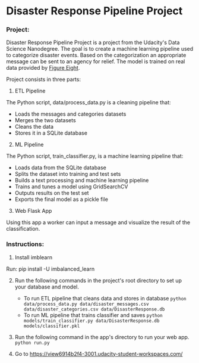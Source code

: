 # Disaster Response Pipeline Project

### Project:
Disaster Response Pipeline Project is a project from the Udacity's Data Science Nanodegree. The goal is to create a machine learning pipeline used to categorize disaster events. Based on the categorization an appropriate message can be sent to an agency for relief.
The model is trained on real data provided by [Figure Eight](https://www.figure-eight.com).

Project consists in three parts:

1. ETL Pipeline

The Python script, data/process_data.py is a cleaning pipeline that:

* Loads the messages and categories datasets
* Merges the two datasets
* Cleans the data
* Stores it in a SQLite database

2. ML Pipeline

The Python script, train_classifier.py, is a machine learning pipeline that:

* Loads data from the SQLite database
* Splits the dataset into training and test sets
* Builds a text processing and machine learning pipeline
* Trains and tunes a model using GridSearchCV
* Outputs results on the test set
* Exports the final model as a pickle file

3. Web Flask App

Using this app a worker can input a message and visualize the result of the classification.

### Instructions:

1. Install imblearn

Run:
pip install -U imbalanced_learn

2. Run the following commands in the project's root directory to set up your database and model.

    - To run ETL pipeline that cleans data and stores in database
        `python data/process_data.py data/disaster_messages.csv data/disaster_categories.csv data/DisasterResponse.db`
    - To run ML pipeline that trains classifier and saves
        `python models/train_classifier.py data/DisasterResponse.db models/classifier.pkl`

3. Run the following command in the app's directory to run your web app.
    `python run.py`

4. Go to https://view6914b2f4-3001.udacity-student-workspaces.com/
